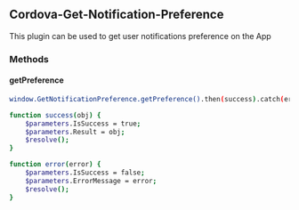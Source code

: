 


## Cordova-Get-Notification-Preference

This plugin can be used to get user notifications preference on the App

### Methods

#### getPreference

```bash
window.GetNotificationPreference.getPreference().then(success).catch(error);

function success(obj) {   
    $parameters.IsSuccess = true;
    $parameters.Result = obj; 
    $resolve();
}

function error(error) {    
    $parameters.IsSuccess = false;
    $parameters.ErrorMessage = error;
    $resolve();
}
```


    
